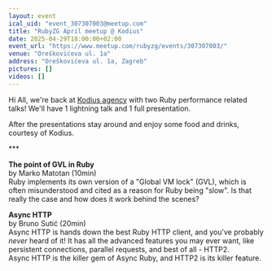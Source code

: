```yaml
---
layout: event
ical_uid: "event_307307003@meetup.com"
title: "RubyZG April meetup @ Kodius"
date: 2025-04-29T18:00:00+02:00
event_url: "https://www.meetup.com/rubyzg/events/307307003/"
venue: "Oreškovićeva ul. 1a"
address: "Oreškovićeva ul. 1a, Zagreb"
pictures: []
videos: []
---
```


Hi All, we're back at [Kodius agency](https://kodius.com/) with two Ruby performance related talks! We'll have 1 lightning talk and 1 full presentation.
  
After the presentations stay around and enjoy some food and drinks, courtesy of Kodius.
  
\*\*\*
  
**The point of GVL in Ruby**  
by Marko Matotan (10min)  
Ruby implements its own version of a "Global VM lock" (GVL), which is often misunderstood and cited as a reason for Ruby being "slow". Is that really the case and how does it work behind the scenes?
  
**Async HTTP**  
by Bruno Sutić (20min)  
Async HTTP is hands down the best Ruby HTTP client, and you’ve probably *never* heard of it! It has all the advanced features you may ever want, like persistent connections, parallel requests, and best of all - HTTP2.  
Async HTTP is the killer gem of Async Ruby, and HTTP2 is its killer feature.